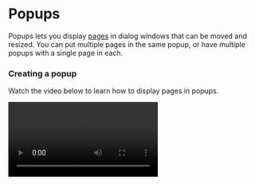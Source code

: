 # Popups

Popups lets you display [pages](pages.md) in dialog windows that can be moved and resized. You can put multiple pages in the same popup, or have multiple popups with a single page in each.  

### Creating a popup
Watch the video below to learn how to display pages in popups.  

![video](https://profitbasedocs.blob.core.windows.net/videos/Workbook%20-%20Creating%20Popups.mp4)
